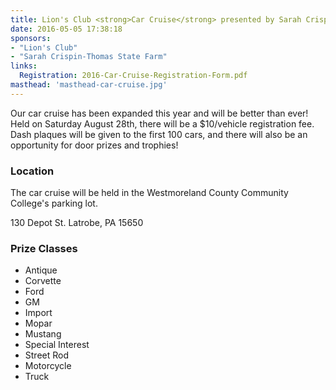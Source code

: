 ```yaml
---
title: Lion's Club <strong>Car Cruise</strong> presented by Sarah Crispin-Thomas State Farm Agency
date: 2016-05-05 17:38:18
sponsors:
- "Lion's Club"
- "Sarah Crispin-Thomas State Farm"
links:
  Registration: 2016-Car-Cruise-Registration-Form.pdf
masthead: 'masthead-car-cruise.jpg'
---
```

Our car cruise has been expanded this year and will be better than ever! Held on Saturday August 28th, there will be a $10/vehicle registration fee. Dash plaques will be given to the first 100 cars, and there will also be an opportunity for door prizes and trophies!

### Location

The car cruise will be held in the Westmoreland County Community College's parking lot.

130 Depot St.
Latrobe, PA 15650

### Prize Classes

+ Antique
+ Corvette
+ Ford
+ GM
+ Import
+ Mopar
+ Mustang
+ Special Interest
+ Street Rod
+ Motorcycle
+ Truck

